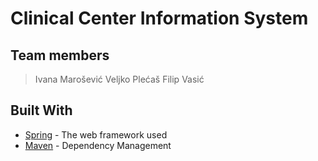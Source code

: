 # Clinical Center Information System

<!--Project description.-->

## Team members

> Ivana Marošević
> Veljko Plećaš
> Filip Vasić

## Built With

* [Spring](https://spring.io/) - The web framework used
* [Maven](https://maven.apache.org/) - Dependency Management

<!--
### Installing

A step by step series of examples that tell you how to get a development env running

Say what the step will be

```
Give the example
```

And repeat

```
until finished
```

End with an example of getting some data out of the system or using it for a little demo
-->

<!-- Maybe "authors" instead of "team members"
## Authors

* **Billie Thompson** - *Initial work* - [PurpleBooth](https://github.com/PurpleBooth)

See also the list of [contributors](https://github.com/your/project/contributors) who participated in this project.
-->
